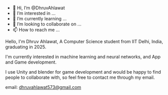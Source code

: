 - 👋 Hi, I’m @DhruvAhlawat
- 👀 I’m interested in ...
- 🌱 I’m currently learning ...
- 💞️ I’m looking to collaborate on ...
- 📫 How to reach me ...

Hello, I'm Dhruv Ahlawat, A Computer Science student from IIT Delhi, India, graduating in 2025.

I'm currently interested in machine learning and neural networks, and App and Game development.

I use Unity and blender for game development and would be happy to find people to collaborate with, so 
feel free to contact me through my email.

email: dhruvahlawat573@gmail.com
